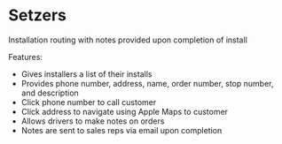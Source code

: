 # Setzers
Installation routing with notes provided upon completion of install

Features:
- Gives installers a list of their installs
- Provides phone number, address, name, order number, stop number, and description
- Click phone number to call customer
- Click address to navigate using Apple Maps to customer
- Allows drivers to make notes on orders
- Notes are sent to sales reps via email upon completion
